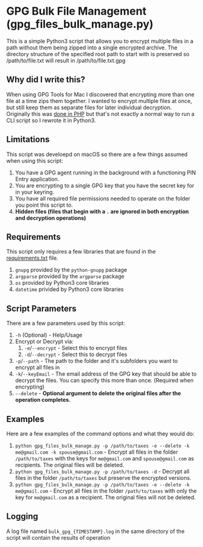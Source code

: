 GPG Bulk File Management (gpg_files_bulk_manage.py)
==============================
This is a simple Python3 script that allows you to encrypt multiple files in a path without them being zipped into a single encrypted archive.
The directory structure of the specified root path to start with is preserved so /path/to/file.txt will result in /path/to/file.txt.gpg


Why did I write this?
---------------------
When using GPG Tools for Mac I discovered that encrypting more than one file at a time zips them together.
I wanted to encrypt multiple files at once, but still keep them as separate files for later individual decryption.  
Originally this was [done in PHP](https://github.com/ahrenstein/GPG2-Bulk-File-Encryptor) but that's not exactly a normal way to run a CLI script so I rewrote it in Python3.

Limitations
-----------
This script was develoepd on macOS so there are a few things assumed when using this script:

1. You have a GPG agent running in the background with a functioning PIN Entry application.
2. You are encrypting to a single GPG key that you have the secret key for in your keyring.
3. You have all required file permissions needed to operate on the folder you point this script to.
4. **Hidden files (files that begin with a `.` are ignored in both encryption and decryption operations)**

Requirements
------------
This script only requires a few libraries that are found in the [requirements.txt](SourceCode/requirements.txt) file.

1. `gnupg` provided by the `python-gnupg` package
2. `argparse` provided by the `argparse` package
3. `os` provided by Python3 core libraries
4. `datetime` privided by Python3 core libraries

Script Parameters
------------
There are a few parameters used by this script:

1. `-h` (Optional) - Help/Usage
2. Encrypt or Decrypt via:
    1. `-e`/`--encrypt` - Select this to encrypt files
    2. `-d`/`--decrypt` - Select this to decrypt files
3. `-p`/`--path` - The path to the folder and it's subfolders you want to encrypt all files in
4. `-k`/`--keyEmail` - The email address of the GPG key that should be able to decrypt the files. You can specify
this more than once. (Required when encrypting)
5. `--delete` - **Optional argument to delete the original files after the operation completes.**


Examples
--------
Here are a few examples of the command options and what they would do:

1. `python gpg_files_bulk_manage.py -p /path/to/taxes -e --delete -k me@gmail.com -k spouse@gmail.com` - Encrypt all files
in the folder `/path/to/taxes` with the keys for `me@gmail.com` and `spouse@gmail.com` as recipients. The original files
will be deleted.
2. `python gpg_files_bulk_manage.py -p /path/to/taxes -d` - Decrypt all files in the folder `/path/to/taxes` but
preserve the encrypted versions.
3. `python gpg_files_bulk_manage.py -p /path/to/taxes -e --delete -k me@gmail.com` - Encrypt all files in the folder
`/path/to/taxes` with only the key for `me@gmail.com` as a recipient. The original files will not be deleted.
 
Logging
-------
A log file named `bulk_gpg_{TIMESTAMP}.log` in the same directory of the script will contain the results of operation

